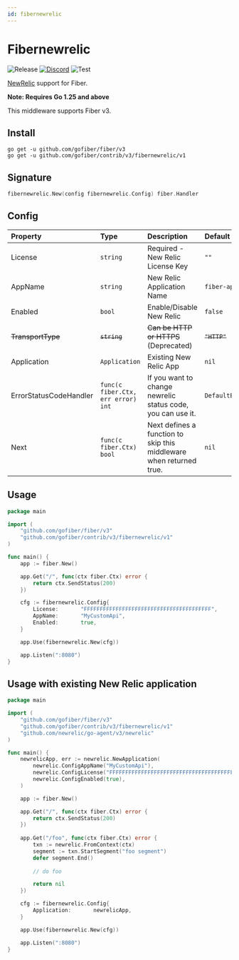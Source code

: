 ```yaml
---
id: fibernewrelic
---
```


# Fibernewrelic

![Release](https://img.shields.io/github/v/tag/gofiber/contrib?filter=fibernewrelic*)
[![Discord](https://img.shields.io/discord/704680098577514527?style=flat&label=%F0%9F%92%AC%20discord&color=00ACD7)](https://gofiber.io/discord)
![Test](https://github.com/gofiber/contrib/workflows/Test%20fibernewrelic/badge.svg)

[NewRelic](https://github.com/newrelic/go-agent) support for Fiber.

**Note: Requires Go 1.25 and above**

This middleware supports Fiber v3.

## Install

```
go get -u github.com/gofiber/fiber/v3
go get -u github.com/gofiber/contrib/v3/fibernewrelic/v1
```

## Signature

```go
fibernewrelic.New(config fibernewrelic.Config) fiber.Handler
```

## Config

| Property               | Type             | Description                                                 | Default                         |
|:-----------------------|:-----------------|:------------------------------------------------------------|:--------------------------------|
| License                | `string`         | Required - New Relic License Key                            | `""`                            |
| AppName                | `string`         | New Relic Application Name                                  | `fiber-api`                     |
| Enabled                | `bool`           | Enable/Disable New Relic                                    | `false`                         |
| ~~TransportType~~      | ~~`string`~~     | ~~Can be HTTP or HTTPS~~ (Deprecated)                       | ~~`"HTTP"`~~                    |
| Application            | `Application`    | Existing New Relic App                                      | `nil`                           |
| ErrorStatusCodeHandler | `func(c fiber.Ctx, err error) int`    | If you want to change newrelic status code, you can use it. | `DefaultErrorStatusCodeHandler` |
| Next                   | `func(c fiber.Ctx) bool`    | Next defines a function to skip this middleware when returned true.                                                           | `nil`                           |


## Usage

```go
package main

import (
	"github.com/gofiber/fiber/v3"
	"github.com/gofiber/contrib/v3/fibernewrelic/v1"
)

func main() {
	app := fiber.New()

	app.Get("/", func(ctx fiber.Ctx) error {
		return ctx.SendStatus(200)
	})

	cfg := fibernewrelic.Config{
		License:       "FFFFFFFFFFFFFFFFFFFFFFFFFFFFFFFFFFFFFFFF",
		AppName:       "MyCustomApi",
		Enabled:       true,
	}

	app.Use(fibernewrelic.New(cfg))

	app.Listen(":8080")
}
```

## Usage with existing New Relic application

```go
package main

import (
	"github.com/gofiber/fiber/v3"
	"github.com/gofiber/contrib/v3/fibernewrelic/v1"
	"github.com/newrelic/go-agent/v3/newrelic"
)

func main() {
	newrelicApp, err := newrelic.NewApplication(
		newrelic.ConfigAppName("MyCustomApi"),
		newrelic.ConfigLicense("FFFFFFFFFFFFFFFFFFFFFFFFFFFFFFFFFFFFFFFF"),
		newrelic.ConfigEnabled(true),
	)

	app := fiber.New()

	app.Get("/", func(ctx fiber.Ctx) error {
		return ctx.SendStatus(200)
	})
	
	app.Get("/foo", func(ctx fiber.Ctx) error {
		txn := newrelic.FromContext(ctx)
		segment := txn.StartSegment("foo segment")
		defer segment.End()
		
		// do foo 

		return nil
	})

	cfg := fibernewrelic.Config{
		Application:       newrelicApp,
	}

	app.Use(fibernewrelic.New(cfg))

	app.Listen(":8080")
}
```
